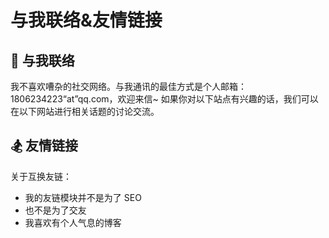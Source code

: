 # 与我联络&友情链接

## <spark>💌 与我联络</spark>

我不喜欢嘈杂的社交网络。与我通讯的最佳方式是个人邮箱：1806234223“at”qq.com，欢迎来信~ 如果你对以下站点有兴趣的话，我们可以在以下网站进行相关话题的讨论交流。

<Background-Netease>
  <FriendLink
    img="https://cdn.jsdelivr.net/gh/Lionad-Morotar/blog-cdn/image/icons/netease.jpg"
    src="https://music.163.com/#/user/home?id=64236446"
    name="网易云音药"
    achieve="云音药有保留一些我的吉他翻弹音频，和旧战场信息 🥃"
    :nofollow="true"
    :hoverTrigger="true"
  />
</Background-Netease>

<Background-Douban>
  <FriendLink
    img="https://cdn.jsdelivr.net/gh/Lionad-Morotar/blog-cdn/image/icons/douban.jpg"
    src="https://www.douban.com/people/lionad/"
    name="豆瓣"
    achieve="如果你也喜爱影音书籍的话，在豆瓣可以看到我的最新动态 📕"
    :nofollow="true"
    :hoverTrigger="true"
  />
</Background-Douban>

<FriendLink
  img="https://cdn.jsdelivr.net/gh/Lionad-Morotar/blog-cdn/image/icons/github.svg"
  src="https://github.com/Lionad-Morotar"
  name="Github"
  achieve="Github 存有本博客的源码及其它一些也许意思的东西 💻"
  :nofollow="true"
/>

## <spark>🏂 友情链接</spark>

关于互换友链：

* 我的友链模块并不是为了 SEO
* 也不是为了交友
* 我喜欢有个人气息的博客

<FriendLinks>
  <FriendLink
    img="https://cdn.jsdelivr.net/gh/Lionad-Morotar/blog-cdn/image/friends/Cheese.jpg"
    src="https://chee5e.space/"
    name="Cheese"
    achieve="有梦想，也有忧伤和理想 🌻"
  />
  <FriendLink
    img="https://cdn.jsdelivr.net/gh/Lionad-Morotar/blog-cdn/image/friends/Raptazure.png"
    src="https://raptazure.github.io"
    name="Raptazure"
    achieve="在个人网站里记日记的少女 (大雾 🎉"
  />
  <FriendLink
    img="https://cdn.jsdelivr.net/gh/Lionad-Morotar/blog-cdn/image/friends/Renwangyu.jpg"
    src="https://blog.renwangyu.com/"
    name="Renwangyu"
    achieve="保持童心的80后程序猿大叔 😀"
  />
  <FriendLink
    img="https://cdn.jsdelivr.net/gh/Lionad-Morotar/blog-cdn/image/friends/Kicoe.jpg"
    src="https://www.kicoe.com/"
    name="Kicoe"
    achieve="和 Roki 一样在学习 go 语言的老弟 🌐"
  />
  <FriendLink
    img="https://cdn.jsdelivr.net/gh/Lionad-Morotar/blog-cdn/image/friends/Roki.jpg"
    src="https://blog.weekii.cn/"
    name="Roki"
    achieve="Roki 玩塔科夫玩到半夜三点 🕒"
  />
  <!-- <FriendLink
    img="https://cdn.jsdelivr.net/gh/Lionad-Morotar/blog-cdn/image/friends/Deeruby.jpg"
    src="https://deeruby.com"
    name="Deeruby"
    achieve="易骏的博客 🍺"
  /> -->
  <FriendLink
    img="https://cdn.jsdelivr.net/gh/Lionad-Morotar/blog-cdn/image/friends/Wrath.png"
    src="https://wrath.cc"
    name="Wrath"
    achieve="有一部漂亮的索尼手机 📱"
  />
</FriendLinks>